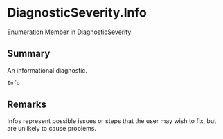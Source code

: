# DiagnosticSeverity.Info

Enumeration Member in [DiagnosticSeverity](/api/csharp/yarn.compiler.diagnostic.diagnosticseverity.md)

## Summary


An informational diagnostic.


```csharp
Info
```

## Remarks


Infos represent possible issues or steps that the user may wish
to fix, but are unlikely to cause problems.


